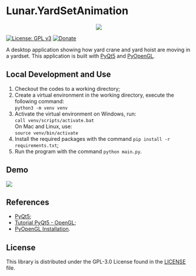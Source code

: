 # Lunar.YardSetAnimation

<div align="center">
    <img src="https://gclstorage.blob.core.windows.net/images/Lunar.YardSetAnimation-banner.png" />
</div>

[![License: GPL v3](https://img.shields.io/badge/License-GPLv3-blue.svg)](https://www.gnu.org/licenses/gpl-3.0)
[![Donate](https://img.shields.io/badge/$-donate-ff69b4.svg)](https://www.buymeacoffee.com/chunlin)

A desktop application showing how yard crane and yard hoist are moving in a yardset. This application is built with [PyQt5](https://build-system.fman.io/pyqt5-tutorial) and [PyOpenGL](http://pyopengl.sourceforge.net/index.html).

## Local Development and Use ##
1. Checkout the codes to a working directory;
2. Create a virtual environment in the working directory, execute the following command: \
   `python3 -m venv venv`
3. Activate the virtual environment on Windows, run: \
   `call venv/scripts/activate.bat` \
   On Mac and Linux, use: \
   `source venv/bin/activate`
4. Install the required packages with the command `pip install -r requirements.txt`;
5. Run the program with the command `python main.py`.

## Demo ##

<img src="https://gclstorage.blob.core.windows.net/images/Lunar.YardSetAnimation-screenshot2.gif" />

## References ##
- [PyQt5](https://pypi.org/project/PyQt5/);
- [Tutorial PyQt5 - OpenGL](https://www.youtube.com/watch?v=BMIHU54PsaE);
- [PyOpenGL Installation](http://pyopengl.sourceforge.net/documentation/installation.html).

## License ##

This library is distributed under the GPL-3.0 License found in the [LICENSE](./LICENSE) file.